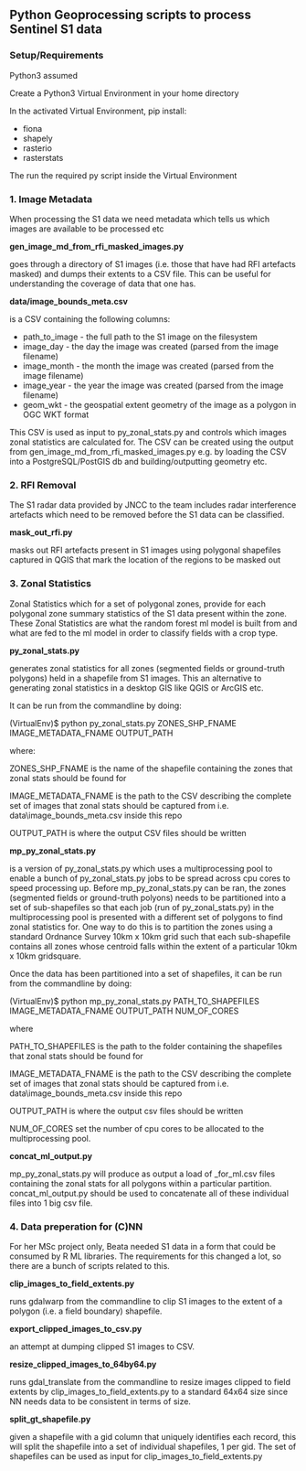 ## Python Geoprocessing scripts to process Sentinel S1 data

### Setup/Requirements

Python3 assumed

Create a Python3 Virtual Environment in your home directory

In the activated Virtual Environment, pip install:

- fiona
- shapely
- rasterio
- rasterstats

The run the required py script inside the Virtual Environment

### 1. Image Metadata

When processing the S1 data we need metadata which tells us which images are available to be processed etc

**gen_image_md_from_rfi_masked_images.py**

goes through a directory of S1 images (i.e. those that have had RFI artefacts masked)
and dumps their extents to a CSV file. This can be useful for understanding the coverage
of data that one has.

**data/image_bounds_meta.csv**

is a CSV containing the following columns:

- path_to_image - the full path to the S1 image on the filesystem
- image_day - the day the image was created (parsed from the image filename)
- image_month - the month the image was created (parsed from the image filename)
- image_year - the year the image was created (parsed from the image filename)
- geom_wkt - the geospatial extent geometry of the image as a polygon in OGC WKT format

This CSV is used as input to py_zonal_stats.py and controls which images zonal statistics
are calculated for. The CSV can be created using the output from gen_image_md_from_rfi_masked_images.py
e.g. by loading the CSV into a PostgreSQL/PostGIS db and building/outputting geometry etc. 

### 2. RFI Removal

The S1 radar data provided by JNCC to the team includes radar interference artefacts which need to be
removed before the S1 data can be classified. 

**mask_out_rfi.py**

masks out RFI artefacts present in S1 images using polygonal shapefiles
captured in QGIS that mark the location of the regions to be 
masked out

### 3. Zonal Statistics

Zonal Statistics which for a set of polygonal zones, provide for each polygonal zone summary statistics of the S1
data present within the zone. These Zonal Statistics are what the random forest ml model is built from and what
are fed to the ml model in order to classify fields with a crop type.

**py_zonal_stats.py**

generates zonal statistics for all zones (segmented fields or ground-truth polygons) held in a shapefile from S1 images.
This an alternative to generating zonal statistics in a desktop GIS like QGIS or ArcGIS etc.

It can be run from the commandline by doing:

(VirtualEnv)$ python py_zonal_stats.py ZONES_SHP_FNAME IMAGE_METADATA_FNAME OUTPUT_PATH

where:

ZONES_SHP_FNAME is the name of the shapefile containing the zones that zonal stats should be found for

IMAGE_METADATA_FNAME is the path to the CSV describing the complete set of images that zonal stats should be captured from
i.e. data\image_bounds_meta.csv inside this repo

OUTPUT_PATH is where the output CSV files should be written

**mp_py_zonal_stats.py**

is a version of py_zonal_stats.py which uses a multiprocessing pool to enable
a bunch of py_zonal_stats.py jobs to be spread across cpu cores to speed processing up.
Before mp_py_zonal_stats.py can be ran, the zones (segmented fields or ground-truth polyons) needs to be partitioned
into a set of sub-shapefiles so that each job (run of py_zonal_stats.py) in the multiprocessing pool is presented with
a different set of polygons to find zonal statistics for. One way to do this is to partition the zones using a standard
Ordnance Survey 10km x 10km grid such that each sub-shapefile contains all zones whose centroid falls within the extent
of a particular 10km x 10km gridsquare.

Once the data has been partitioned into a set of shapefiles, it can be run from the commandline by doing:

(VirtualEnv)$ python mp_py_zonal_stats.py PATH_TO_SHAPEFILES IMAGE_METADATA_FNAME OUTPUT_PATH NUM_OF_CORES

where

PATH_TO_SHAPEFILES is the path to the folder containing the shapefiles that zonal stats should be found for

IMAGE_METADATA_FNAME is the path to the CSV describing the complete set of images that zonal stats should be captured from
i.e. data\image_bounds_meta.csv inside this repo

OUTPUT_PATH is where the output csv files should be written

NUM_OF_CORES set the number of cpu cores to be allocated to the multiprocessing pool.

**concat_ml_output.py**

mp_py_zonal_stats.py will produce as output a load of _for_ml.csv files containing the zonal stats for all polygons
within a particular partition. concat_ml_output.py should be used to concatenate all of these individual files into
1 big csv file. 

### 4. Data preperation for (C)NN

For her MSc project only, Beata needed S1 data in a form that could be consumed by R ML libraries.
The requirements for this changed a lot, so there are a bunch of scripts related to this. 

**clip_images_to_field_extents.py**

runs gdalwarp from the commandline to clip S1 images to the extent of a 
polygon (i.e. a field boundary) shapefile.

**export_clipped_images_to_csv.py**

an attempt at dumping clipped S1 images to CSV.

**resize_clipped_images_to_64by64.py**

runs gdal_translate from the commandline to resize images clipped to field extents
by clip_images_to_field_extents.py to a standard 64x64 size since NN needs data to
be consistent in terms of size. 

**split_gt_shapefile.py**

given a shapefile with a gid column that uniquely identifies each record, this will
split the shapefile into a set of individual shapefiles, 1 per gid. The set of
shapefiles can be used as input for clip_images_to_field_extents.py 
